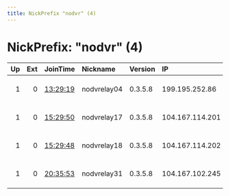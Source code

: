 ```yaml
---
title: NickPrefix "nodvr" (4)
---
```


# NickPrefix: "nodvr" (4)

|   Up |   Ext | JoinTime                                                                                            | Nickname    | Version   | IP              | AS                 | CC   |   ORp |   Dirp | OS    | Contact                             |   eFamMembers |
|-----:|------:|:----------------------------------------------------------------------------------------------------|:------------|:----------|:----------------|:-------------------|:-----|------:|-------:|:------|:------------------------------------|--------------:|
|    1 |     0 | [13:29:19](https://metrics.torproject.org/rs.html#details/3A945ABA95645B7B339505E7E0A6CAE447D3F654) | nodvrelay04 | 0.3.5.8   | 199.195.252.86  | FranTech Solutions | us   |  9001 |   9000 | Linux | emerson tor@nodevine.net bitcoin:12 |            29 |
|    1 |     0 | [15:29:50](https://metrics.torproject.org/rs.html#details/9B2C42F84B4E985D4DDA7EAFAA666B57117C9B81) | nodvrelay17 | 0.3.5.8   | 104.167.114.201 | DataCity           | ca   |  9001 |   9000 | Linux | emerson tor@nodevine.net bitcoin:12 |            29 |
|    1 |     0 | [15:29:48](https://metrics.torproject.org/rs.html#details/5195CC2361DD62B62032A8EC7F7AA351D567C153) | nodvrelay18 | 0.3.5.8   | 104.167.114.202 | DataCity           | ca   |   443 |     80 | Linux | emerson tor@nodevine.net bitcoin:12 |            29 |
|    1 |     0 | [20:35:53](https://metrics.torproject.org/rs.html#details/DB94C702CC2DAF1BB3809E9263CEDA0DE2568852) | nodvrelay31 | 0.3.5.8   | 104.167.102.245 | DataCity           | ca   |   443 |     80 | Linux | emerson tor@nodevine.net bitcoin:12 |            29 |
